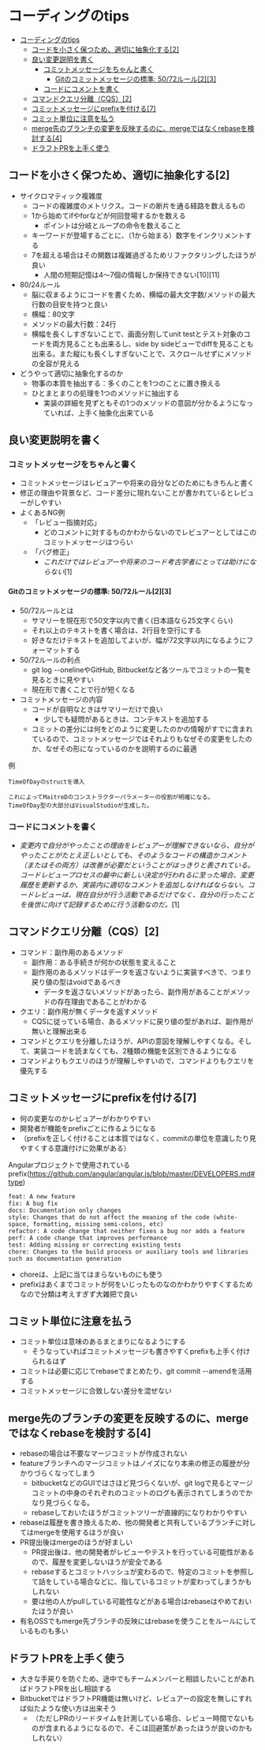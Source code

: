 # コーディングのtips

- [コーディングのtips](#コーディングのtips)
  - [コードを小さく保つため、適切に抽象化する\[2\]](#コードを小さく保つため適切に抽象化する2)
  - [良い変更説明を書く](#良い変更説明を書く)
    - [コミットメッセージをちゃんと書く](#コミットメッセージをちゃんと書く)
      - [Gitのコミットメッセージの標準: 50/72ルール\[2\]\[3\]](#gitのコミットメッセージの標準-5072ルール23)
    - [コードにコメントを書く](#コードにコメントを書く)
  - [コマンドクエリ分離（CQS）\[2\]](#コマンドクエリ分離cqs2)
  - [コミットメッセージにprefixを付ける\[7\]](#コミットメッセージにprefixを付ける7)
  - [コミット単位に注意を払う](#コミット単位に注意を払う)
  - [merge先のブランチの変更を反映するのに、mergeではなくrebaseを検討する\[4\]](#merge先のブランチの変更を反映するのにmergeではなくrebaseを検討する4)
  - [ドラフトPRを上手く使う](#ドラフトprを上手く使う)


## コードを小さく保つため、適切に抽象化する[2]

- サイクロマティック複雑度
	- コードの複雑度のメトリクス。コードの断片を通る経路を数えるもの
	- 1から始めてifやforなどが何回登場するかを数える
		- ポイントは分岐とループの命令を数えること
	- キーワードが登場するごとに、（1から始まる）数字をインクリメントする
	- 7を超える場合はその関数は複雑過ぎるためリファクタリングしたほうが良い
		- 人間の短期記憶は4〜7個の情報しか保持できない[10][11]
- 80/24ルール
	- 脳に収まるようにコードを書くため、横幅の最大文字数/メソッドの最大行数の目安を持つと良い
	- 横幅：80文字
	- メソッドの最大行数：24行
	- 横幅を長くしすぎないことで、画面分割してunit testとテスト対象のコードを両方見ることも出来るし、side by sideビューでdiffを見ることも出来る。また縦にも長くしすぎないことで、スクロールせずにメソッドの全容が見える
- どうやって適切に抽象化するのか
	- 物事の本質を抽出する：多くのことを1つのことに置き換える
    - ひとまとまりの処理を1つのメソッドに抽出する
        - 実装の詳細を見ずともその1つのメソッドの意図が分かるようになっていれば、上手く抽象化出来ている

## 良い変更説明を書く

### コミットメッセージをちゃんと書く

- コミットメッセージはレビュアーや将来の自分などのためにもきちんと書く
- 修正の理由や背景など、コード差分に現れないことが書かれているとレビューがしやすい
- よくあるNG例
    - 「レビュー指摘対応」
        - どのコメントに対するものかわからないのでレビュアーとしてはこのコミットメッセージはつらい
    - 「バグ修正」
        - *これだけではレビュアーや将来のコード考古学者にとっては助けにならない*[1]

#### Gitのコミットメッセージの標準: 50/72ルール[2][3]

- 50/72ルールとは
    - サマリーを現在形で50文字以内で書く(日本語なら25文字くらい)
    - それ以上のテキストを書く場合は、2行目を空行にする
    - 好きなだけテキストを追加してよいが、幅が72文字以内になるようにフォーマットする
- 50/72ルールの利点
    - git log --onelineやGitHub, Bitbucketなど各ツールでコミットの一覧を見るときに見やすい
    - 現在形で書くことで行が短くなる
- コミットメッセージの内容
    - コードが自明なときはサマリーだけで良い
        - 少しでも疑問があるときは、コンテキストを追加する
    - コミットの差分には何をどのように変更したのかの情報がすでに含まれているので、コミットメッセージではそれよりもなぜその変更をしたのか、なぜその形になっているのかを説明するのに最適

例
```
TimeOfDayのstructを導入

これによってMaitreDのコンストラクターパラメーターの役割が明確になる。
TimeOfDay型の大部分はVisualStudioが生成した。
```

### コードにコメントを書く

- *変更内で自分がやったことの理由をレビュアーが理解できないなら、自分がやったことがたとえ正しいとしても、そのようなコードの構造かコメント（またはその両方）は改善が必要だということがはっきりと表されている。コードレビュープロセスの最中に新しい決定が行われるに至った場合、変更履歴を更新するか、実装内に適切なコメントを追加しなければならない。コードレビューは、現在自分が行う活動であるだけでなく、自分の行ったことを後世に向けて記録するために行う活動なのだ。*[1]

## コマンドクエリ分離（CQS）[2]

- コマンド：副作用のあるメソッド
	- 副作用：ある手続きが何かの状態を変えること
	- 副作用のあるメソッドはデータを返さないように実装すべきで、つまり戻り値の型はvoidであるべき
        - データを返さないメソッドがあったら、副作用があることがメソッドの存在理由であることがわかる
- クエリ：副作用が無くデータを返すメソッド
	- CQSに従っている場合、あるメソッドに戻り値の型があれば、副作用が無いと理解出来る
- コマンドとクエリを分離したほうが、APIの意図を理解しやすくなる。そして、実装コードを読まなくても、2種類の機能を区別できるようになる
- コマンドよりもクエリのほうが理解しやすいので、コマンドよりもクエリを優先する

## コミットメッセージにprefixを付ける[7]

- 何の変更なのかレビュアーがわかりやすい
- 開発者が機能をprefixごとに作るようになる
- （prefixを正しく付けることは本質ではなく、commitの単位を意識したり見やすくする意識付けに効果がある）

Angularプロジェクトで使用されているprefix(https://github.com/angular/angular.js/blob/master/DEVELOPERS.md#type)
```
feat: A new feature
fix: A bug fix
docs: Documentation only changes
style: Changes that do not affect the meaning of the code (white-space, formatting, missing semi-colons, etc)
refactor: A code change that neither fixes a bug nor adds a feature
perf: A code change that improves performance
test: Adding missing or correcting existing tests
chore: Changes to the build process or auxiliary tools and libraries such as documentation generation
```

- choreは、上記に当てはまらないものにも使う
- prefixはあくまでコミットが何をいじったものなのかわかりやすくするためなので分類は考えすぎず大雑把で良い

## コミット単位に注意を払う

- コミット単位は意味のあるまとまりになるようにする
    - そうなっていればコミットメッセージも書きやすくprefixも上手く付けられるはず
- コミットは必要に応じてrebaseでまとめたり、git commit --amendを活用する
- コミットメッセージに合致しない差分を混ぜない

## merge先のブランチの変更を反映するのに、mergeではなくrebaseを検討する[4]

- rebaseの場合は不要なマージコミットが作成されない
- featureブランチへのマージコミットはノイズになり本来の修正の履歴が分かりづらくなってしまう
    - bitbucketなどのGUIではさほど見づらくないが、git logで見るとマージコミットの中身のそれぞれのコミットのログも表示されてしまうのでかなり見づらくなる。
    - rebaseしておいたほうがコミットツリーが直線的になりわかりやすい
- rebaseは履歴を書き換えるため、他の開発者と共有しているブランチに対してはmergeを使用するほうが良い
- PR提出後はmergeのほうが好ましい
    - PR提出後は、他の開発者がレビューやテストを行っている可能性があるので、履歴を変更しないほうが安全である
    - rebaseするとコミットハッシュが変わるので、特定のコミットを参照して話をしている場合などに、指しているコミットが変わってしまうかもしれない
    - 要は他の人がpullしている可能性などがある場合はrebaseはやめておいたほうが良い
- 有名OSSでもmerge先ブランチの反映にはrebaseを使うことをルールにしているものも多い

## ドラフトPRを上手く使う

- 大きな手戻りを防ぐため、途中でもチームメンバーと相談したいことがあればドラフトPRを出し相談する
- BitbucketではドラフトPR機能は無いけど、レビュアーの設定を無しにすれば似たような使い方は出来そう
    - （ただしPRのリードタイムを計測している場合、レビュー時間でないものが含まれるようになるので、そこは回避策があったほうが良いのかもしれない）
